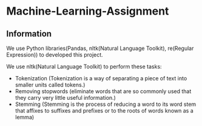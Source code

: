 # Machine-Learning-Assignment

## Information
We use Python libraries(Pandas, nltk(Natural Language Toolkit), re(Regular Expression)) to developed this project.

We use nltk(Natural Language Toolkit) to perform these tasks:
* Tokenization (Tokenization is a way of separating a piece of text into smaller units called tokens.)
* Removing stopwords (eliminate words that are so commonly used that they carry very little useful information.)
* Stemming (Stemming is the process of reducing a word to its word stem that affixes to suffixes and prefixes or to the roots of words known as a lemma)
